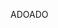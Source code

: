 <span data-ttu-id="e24e1-101">ADO</span><span class="sxs-lookup"><span data-stu-id="e24e1-101">ADO</span></span>